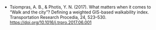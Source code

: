 + Tsiompras, A. B., & Photis, Y. N. (2017). What matters when it comes to “Walk and the city”? Defining a weighted GIS-based walkability index. Transportation Research Procedia, 24, 523–530. https://doi.org/10.1016/j.trpro.2017.06.001

